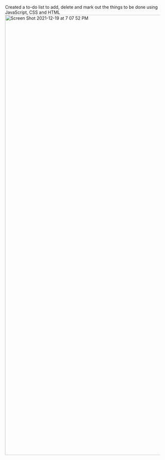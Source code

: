 Created a to-do list to add, delete and mark out the things to be done using JavaScript, CSS and HTML
<img width="1433" alt="Screen Shot 2021-12-19 at 7 07 52 PM" src="https://user-images.githubusercontent.com/78270897/146706441-37ec514b-5f87-4666-987e-04a1587536c0.png">

